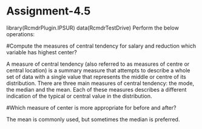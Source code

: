 # Assignment-4.5

library(RcmdrPlugin.IPSUR) data(RcmdrTestDrive) Perform the below operations:

#Compute the measures of central tendency for salary and reduction which variable has highest center?

A measure of central tendency (also referred to as measures of centre or central location) is a summary measure that attempts to describe a whole set of data with a single value that represents the middle or centre of its distribution. There are three main measures of central tendency: the mode, the median and the mean. Each of these measures describes a different indication of the typical or central value in the distribution.

#Which measure of center is more appropriate for before and after?

The mean is commonly used, but sometimes the median is preferred.
